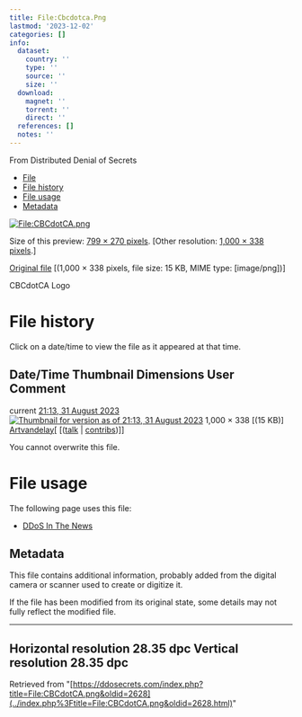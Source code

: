 ```yaml
---
title: File:Cbcdotca.Png
lastmod: '2023-12-02'
categories: []
info:
  dataset:
    country: ''
    type: ''
    source: ''
    size: ''
  download:
    magnet: ''
    torrent: ''
    direct: ''
  references: []
  notes: ''
---
```




From Distributed Denial of Secrets

- [File](./File:CBCdotCA.png.html#file)
- [File history](./File:CBCdotCA.png.html#filehistory)
- [File usage](./File:CBCdotCA.png.html#filelinks)
- [Metadata](./File:CBCdotCA.png.html#metadata)

[![File:CBCdotCA.png](../images/thumb/1/15/CBCdotCA.png/799px-CBCdotCA.png%3F20230831211326)](../images/1/15/CBCdotCA.png)

Size of this preview: [799 × 270
pixels](../images/thumb/1/15/CBCdotCA.png/799px-CBCdotCA.png).
[Other resolution: [1,000 × 338
pixels](../images/1/15/CBCdotCA.png).]

[Original file](../images/1/15/CBCdotCA.png "CBCdotCA.png")
‎[(1,000 × 338 pixels, file size: 15 KB, MIME type:
[image/png])]

CBCdotCA Logo

# File history

Click on a date/time to view the file as it appeared at that time.

Date/Time Thumbnail Dimensions User Comment
---
current [21:13, 31 August 2023](../images/1/15/CBCdotCA.png) [![Thumbnail for version as of 21:13, 31 August 2023](../images/thumb/1/15/CBCdotCA.png/120px-CBCdotCA.png%3F20230831211326)](../images/1/15/CBCdotCA.png) 1,000 × 338 [(15 KB)] [Artvandelay](../index.php%3Ftitle=User:Artvandelay&action=edit&redlink=1.html "User:Artvandelay (page does not exist)")[ [([talk](../index.php%3Ftitle=User_talk:Artvandelay&action=edit&redlink=1.html "User talk:Artvandelay (page does not exist)") | [contribs](./Special:Contributions/Artvandelay.html "Special:Contributions/Artvandelay"))]]

You cannot overwrite this file.

# File usage

The following page uses this file:

- [DDoS In The News](DDoS_In_The_News.html "DDoS In The News")

## Metadata

This file contains additional information, probably added from the
digital camera or scanner used to create or digitize it.

If the file has been modified from its original state, some details may
not fully reflect the modified file.

---
Horizontal resolution 28.35 dpc
Vertical resolution 28.35 dpc
---

Retrieved from
"[https://ddosecrets.com/index.php?title=File:CBCdotCA.png&oldid=2628](../index.php%3Ftitle=File:CBCdotCA.png&oldid=2628.html)"


